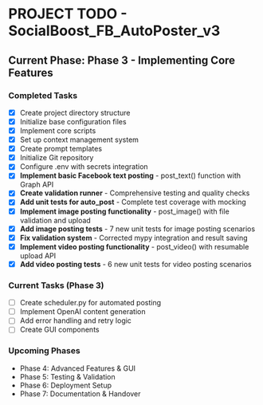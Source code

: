# PROJECT TODO - SocialBoost_FB_AutoPoster_v3

## Current Phase: Phase 3 - Implementing Core Features

### Completed Tasks
- [x] Create project directory structure
- [x] Initialize base configuration files
- [x] Implement core scripts
- [x] Set up context management system
- [x] Create prompt templates
- [x] Initialize Git repository
- [x] Configure .env with secrets integration
- [x] **Implement basic Facebook text posting** - post_text() function with Graph API
- [x] **Create validation runner** - Comprehensive testing and quality checks
- [x] **Add unit tests for auto_post** - Complete test coverage with mocking
- [x] **Implement image posting functionality** - post_image() with file validation and upload
- [x] **Add image posting tests** - 7 new unit tests for image posting scenarios
- [x] **Fix validation system** - Corrected mypy integration and result saving
- [x] **Implement video posting functionality** - post_video() with resumable upload API
- [x] **Add video posting tests** - 6 new unit tests for video posting scenarios

### Current Tasks (Phase 3)
- [ ] Create scheduler.py for automated posting
- [ ] Implement OpenAI content generation
- [ ] Add error handling and retry logic
- [ ] Create GUI components

### Upcoming Phases
- Phase 4: Advanced Features & GUI
- Phase 5: Testing & Validation
- Phase 6: Deployment Setup
- Phase 7: Documentation & Handover
